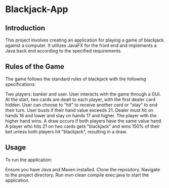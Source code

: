 # Blackjack-App
## Introduction
This project involves creating an application for playing a game of blackjack against a computer. It utilizes JavaFX for the front end and implements a Java back end according to the specified requirements.

## Rules of the Game
The game follows the standard rules of blackjack with the following specifications:

Two players: banker and user.
User interacts with the game through a GUI.
At the start, two cards are dealt to each player, with the first dealer card hidden.
User can choose to "hit" to receive another card or "stay" to end their turn.
User busts if their hand value exceeds 21.
Dealer must hit on hands 16 and lower and stay on hands 17 and higher.
The player with the higher hand wins. A draw occurs if both players have the same value hand.
A player who hits 21 on two cards gets "blackjack" and wins 150% of their bet unless both players hit "blackjack", resulting in a draw.

## Usage
To run the application:

Ensure you have Java and Maven installed.
Clone the repository.
Navigate to the project directory.
Run mvn clean compile exec:java to start the application.
